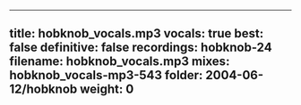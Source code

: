 
---
title: hobknob_vocals.mp3
vocals: true
best: false
definitive: false
recordings: hobknob-24
filename: hobknob_vocals.mp3
mixes: hobknob_vocals-mp3-543
folder: 2004-06-12/hobknob
weight: 0
---
